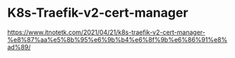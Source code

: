 # K8s-Traefik-v2-cert-manager
https://www.itnotetk.com/2021/04/21/k8s-traefik-v2-cert-manager-%e8%87%aa%e5%8b%95%e6%9b%b4%e6%8f%9b%e6%86%91%e8%ad%89/
